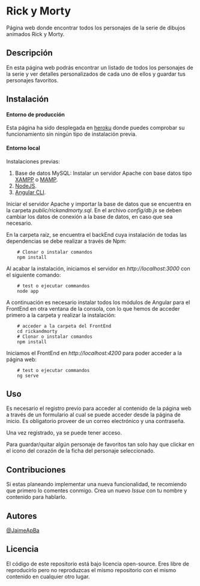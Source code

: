 # Rick y Morty

Página web donde encontrar todos los personajes de la serie de dibujos animados Rick y Morty.
 
## Descripción

En esta página web podrás encontrar un listado de todos los personajes de la serie y ver detalles personalizados de cada uno de ellos y guardar tus personajes favoritos. 

## Instalación

#### Entorno de producción

Esta página ha sido desplegada en [heroku](https://secure-waters-20164.herokuapp.com/) donde puedes comprobar su funcionamiento sin ningún tipo de instalación previa.

#### Entorno local

Instalaciones previas:
1. Base de datos MySQL: Instalar un servidor Apache con base datos tipo [XAMPP](https://www.apachefriends.org/download.html) o [MAMP](https://www.mamp.info/en/downloads/).
2. [NodeJS](https://nodejs.org/en/).
3. [Angular CLI](https://angular.io/cli).

Iniciar el servidor Apache y importar la base de datos que se encuentra en la carpeta *public/rickandmorty.sql*. En el archivo *config/db.js* se deben cambiar los datos de conexión a la base de datos, en caso que sea necesario.

En la carpeta raíz, se encuentra el backEnd cuya instalación de todas las dependencias se debe realizar a través de Npm:

```shell
    # Clonar o instalar comandos
    npm install
```

Al acabar la instalación, iniciamos el servidor en *http://localhost:3000* con el siguiente comando:

```shell
    # test o ejecutar commandos
    node app
```

A continuación es necesario instalar todos los módulos de Angular para el FrontEnd en otra ventana de la consola, con lo que hemos de acceder primero a la carpeta y realizar la instalación:

```shell
    # acceder a la carpeta del FrontEnd
    cd rickandmorty
    # Clonar o instalar comandos
    npm install
```

Iniciamos el FrontEnd en *http://localhost:4200* para poder acceder a la página web:

```shell
    # test o ejecutar commandos
    ng serve
```

## Uso

Es necesario el registro previo para acceder al contenido de la página web a través de un formulario al cual se puede acceder desde la página de inicio. Es obligatorio proveer de un correo electrónico y una contraseña.

Una vez registrado, ya se puede tener acceso.

Para guardar/quitar algún personaje de favoritos tan solo hay que clickar en el icono del corazón de la ficha del personaje seleccionado.

## Contribuciones

Si estas planeando implementar una nueva funcionalidad, te recomiendo que primero lo comentes conmigo. Crea un nuevo *Issue* con tu nombre y contenido para hablarlo.

## Autores

[@JaimeApBa](https://github.com/JaimeApBa)

## Licencia

El código de este repositorio está bajo licencia open-source. Eres libre de reproducirlo pero no reproduzcas el mismo repositorio con el mismo contenido en cualquier otro lugar.
